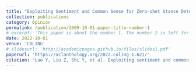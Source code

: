 ```yaml
---
title: "Exploiting Sentiment and Common Sense for Zero-shot Stance Detection"
collection: publications
category: Opinion
permalink: /publication/2009-10-01-paper-title-number-1
# excerpt: 'This paper is about the number 1. The number 2 is left for future work.'
date: 2022-10-01
venue: 'COLING'
# slidesurl: 'http://academicpages.github.io/files/slides1.pdf'
paperurl: 'https://aclanthology.org/2022.coling-1.621/'
citation: 'Luo Y, Liu Z, Shi Y, et al. Exploiting sentiment and common sense for zero-shot stance detection[C]//Proceedings of the 29th International Conference on Computational Linguistics. 2022: 7112-7123.'
---
```

